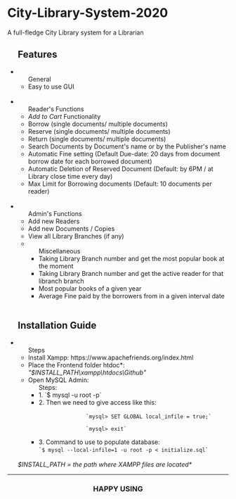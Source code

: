 <h1 text-align="center">City-Library-System-2020</h1>
<p>A full-fledge City Library system for a Librarian</p>

<ul><h2>Features</h2>
  <li><ul>General
        <li>Easy to use GUI</li>
      </ul>
      <br/>
  </li>
  <li>
    <ul>Reader's Functions
      <li><em>Add to Cart</em> Functionality</li>
      <li>Borrow (single documents/ multiple documents)</li>
      <li>Reserve (single documents/ multiple documents)</li>
      <li>Return (single documents/ multiple documents)</li>
      <li>Search Documents by Document's name or by the Publisher's name </li>
      <li>Automatic Fine setting (Default Due-date: 20 days from document borrow date for each borrowed document)</li>
      <li>Automatic Deletion of Reserved Document (Default: by 6PM / at Library close time every day)</li>
      <li>Max Limit for Borrowing documents (Default: 10 documents per reader)</li>
    </ul>
    <br/>
  </li>
  
  <li>
    <ul>Admin's Functions
      <li>Add new Readers</li>
      <li>Add new Documents / Copies</li>
      <li>View all Library Branches (if any)</li>
      <li>
        <ul>Miscellaneous
          <li> Taking Library Branch number and get the most popular book at the moment</li>
          <li> Taking Library Branch number and get the active reader for that libranch branch</li>
          <li> Most popular books of a given year</li>
          <li> Average Fine paid by the borrowers from in a given interval date</li>
        </ul>
      </li>
    </ul>
    <br/>
  </li>
</ul>

<ul><h2>Installation Guide</h2>
  <li>
    <ul list-style-type: lower-alpha>Steps
      <li>Install Xampp: https://www.apachefriends.org/index.html</li>
      <li>Place the Frontend folder htdoc*: <em>"$INSTALL_PATH\xampp\htdocs\Github"</em></li>
      <li>Open MySQL Admin: <br>
        <ul>Steps:
          <li>1. `$ mysql -u root -p`</li>
          <li>2. Then we need to give access like this:<br/>
             <code>
               `mysql> SET GLOBAL local_infile = true;`<br/>
               `mysql> exit`
            </code>
          </li>
          <li>3. Command to use to populate database:<br/>
             <code>`$ mysql --local-infile=1 -u root -p < initialize.sql`</code>
          </li>
        </ul>
      </li>
    </ul><br/>
    <em>$INSTALL_PATH = the path where XAMPP files are located*</em>
  </li>
</ul>
<hr/>
<h3 align="center">HAPPY USING</h3>
